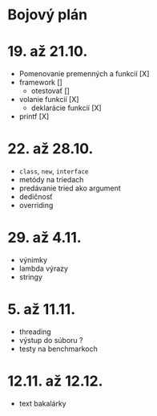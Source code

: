 # Bojový plán

# 19. až 21.10.
- Pomenovanie premenných a funkcií [X]
- framework []
    - otestovať []
- volanie funkcií [X]
    - deklarácie funkcií [X]
- printf [X]

# 22. až 28.10.
- `class`, `new`, `interface`
- metódy na triedach
- predávanie tried ako argument
- dedičnosť
- overriding

# 29. až 4.11.
- výnimky
- lambda výrazy
- stringy

# 5. až 11.11.
- threading
- výstup do súboru ?
- testy na benchmarkoch

# 12.11. až 12.12.
- text bakalárky
